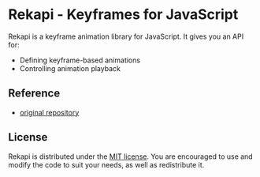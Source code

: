 # Rekapi - Keyframes for JavaScript

Rekapi is a keyframe animation library for JavaScript.  It gives you an API
for:

* Defining keyframe-based animations
* Controlling animation playback

## Reference

* [original repository](https://github.com/jeremyckahn/rekapi)

## License

Rekapi is distributed under the [MIT
license](http://opensource.org/licenses/MIT).  You are encouraged to use and
modify the code to suit your needs, as well as redistribute it.
